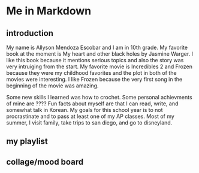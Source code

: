 # Me in Markdown

## introduction

My name is Allyson Mendoza Escobar and I am in 10th grade. My favorite book at the moment is My heart and other black holes by Jasmine Warger. I like this book because it mentions serious topics and also the story was very intruiging from the start. My favorite movie is Incredibles 2 and Frozen because they were my childhood favorites and the plot in both of the movies were interesting. I like Frozen because the very first song in the beginning of the movie was amazing. 

Some new skills I learned was how to crochet. Some personal achievments of mine are ???? Fun facts about myself are that I can read, write, and somewhat talk in Korean. My goals for this school year is to not procrastinate and to pass at least one of my AP classes. Most of my summer, I visit family, take trips to san diego, and go to disneyland. 

## my playlist

## collage/mood board